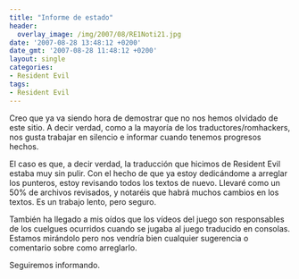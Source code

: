 ```yaml
---
title: "Informe de estado"
header:
  overlay_image: /img/2007/08/RE1Noti21.jpg
date: '2007-08-28 13:48:12 +0200'
date_gmt: '2007-08-28 11:48:12 +0200'
layout: single
categories:
- Resident Evil
tags:
- Resident Evil
---
```

Creo que ya va siendo hora de demostrar que no nos hemos olvidado de este sitio. A decir verdad,
como a la mayoría de los traductores/romhackers, nos gusta trabajar en silencio e informar 
cuando tenemos progresos hechos.

El caso es que, a decir verdad, la traducción que hicimos de Resident Evil estaba muy sin pulir.
Con el hecho de que ya estoy dedicándome a arreglar los punteros, estoy revisando todos los textos de nuevo.
Llevaré como un 50% de archivos revisados, y notaréis que habrá muchos cambios en los textos. 
Es un trabajo lento, pero seguro.

También ha llegado a mis oídos que los vídeos del juego son responsables de los cuelgues ocurridos cuando
se jugaba al juego traducido en consolas. Estamos mirándolo pero nos vendría bien cualquier sugerencia
o comentario sobre como arreglarlo.

Seguiremos informando.
